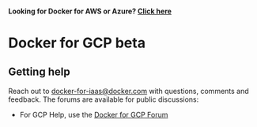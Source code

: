 <!--[metadata]>
+++
title = "Docker for AWS and Azure"
description = "Docker for AWS and Azure"
keywords = ["iaas, aws, azure"]
[menu.main]
identifier="docs"
name = "Getting Started"
weight="1"
+++
<![end-metadata]-->

#### Looking for Docker for AWS or Azure? <a href="https://docs.docker.com/engine/installation/" target="_blank">Click here</a>

# Docker for GCP beta


## Getting help

Reach out to <docker-for-iaas@docker.com> with questions, comments and feedback. The forums are available for public discussions:

* For GCP Help, use the [Docker for GCP Forum](https://forums.docker.com/c/docker-for-aws)
